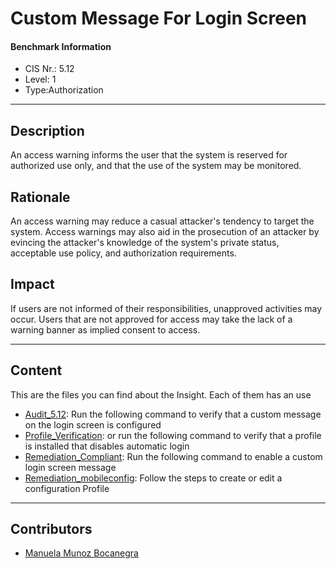 # Custom Message For Login Screen
#### Benchmark Information
- CIS Nr.: 5.12
- Level: 1
- Type:Authorization
------------------------
## Description

An access warning informs the user that the system is reserved for authorized use only, and that the use of the system may be monitored.

## Rationale

An access warning may reduce a casual attacker's tendency to target the system. Access warnings may also aid in the prosecution of an attacker by evincing the attacker's knowledge of the system's private status, acceptable use policy, and authorization requirements.

## Impact

If users are not informed of their responsibilities, unapproved activities may occur. Users that are not approved for access may take the lack of a warning banner as implied consent to access.

---
## Content
This are the files you can find about the Insight. Each of them has an use 
* [Audit_5.12](https://github.com/apfelwerk/JamfProtectInsights/blob/main/AuthorizationType/CIS_5.12_Custom%20Message%20for%20Login%20Screen/Audit_5.12.sh): Run the following command to verify that a custom message on the login screen is configured
* [Profile_Verification](https://github.com/apfelwerk/JamfProtectInsights/blob/main/AuthorizationType/CIS_5.7_Automatic%20Login%20Disabled/Profile_Verification.sh): or run the following command to verify that a profile is installed that disables automatic login
* [Remediation_Compliant](https://github.com/apfelwerk/JamfProtectInsights/blob/main/AuthorizationType/CIS_5.12_Custom%20Message%20for%20Login%20Screen/Remediation_Compliant.sh): Run the following command to enable a custom login screen message
* [Remediation_mobileconfig](https://github.com/apfelwerk/JamfProtectInsights/blob/main/AuthorizationType/CIS_5.7_Automatic%20Login%20Disabled/Remediation_mobileconfig.md): Follow the steps to create or edit a configuration Profile
------------------------------------------------------------------------------------------------------------------------------------------------------------------------------------------------------------------------------------------------------------------------------------------------------------------------------
## Contributors
* [Manuela Munoz Bocanegra](https://github.com/manuelamunoz)


